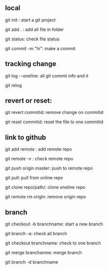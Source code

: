 
## local

git init : start a git project

git add . : add all file in folder

git status: check file status

git commit -m "hi": make a commit 

## tracking change

git log --oneline: all git commit info and it

git relog

## revert or reset:

git revert commitid: remove change on commitid

git reset commitid: reset the file to one commitid 


## link to github 

git add remote : add remote repo

git remote -v : check remote repo

git push origin master: push to remote repo

git pull: pull from online repo

git clone repo/path/: clone oneline repo 

git remote rm origin: remove origin repo

## branch

git checkout -b branchname: start a new branch

git branch -a: check all branch 

git checkout branchname: check to one branch

git merge branchanme: merge branch 

git branch -d branchname




